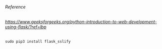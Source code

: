 ###### Reference
###### https://www.geeksforgeeks.org/python-introduction-to-web-development-using-flask/?ref=lbp
```
sudo pip3 install flask_sslify

```
